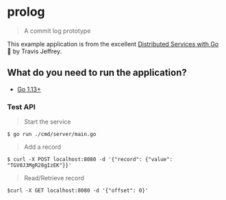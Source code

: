 # prolog

> A commit log prototype

This example application is from the excellent [Distributed Services with Go](https://pragprog.com/titles/tjgo/distributed-services-with-go) 📖 by Travis Jeffrey.

## What do you need to run the application?

- [Go 1.13+](https://go.dev/dl/)

### Test API

> Start the service

```console
$ go run ./cmd/server/main.go
```

> Add a record

```console
$ curl -X POST localhost:8080 -d '{"record": {"value": "TGV0J3MgR28gIzEK"}}'
```

> Read/Retrieve record

```console
$curl -X GET localhost:8080 -d '{"offset": 0}'
```

